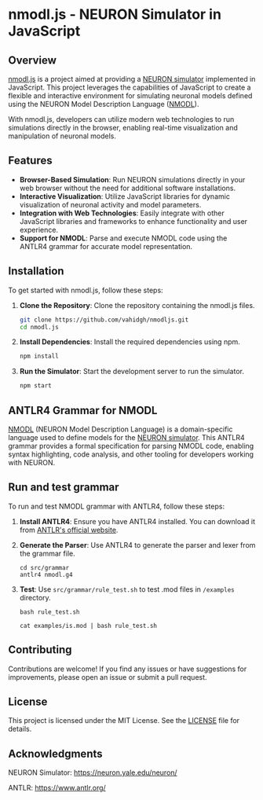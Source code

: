 # nmodl.js - NEURON Simulator in JavaScript

## Overview

[nmodl.js](https://github.com/yourusername/nmodl.js) is a project aimed at providing a [NEURON simulator](http://neuron.yale.edu/neuron/)  implemented in JavaScript. This project leverages the capabilities of JavaScript to create a flexible and interactive environment for simulating neuronal models defined using the NEURON Model Description Language ([NMODL](https://www.neuron.yale.edu/neuron/static/docs/help/neuron/nmodl/nmodl.html)). 

With nmodl.js, developers can utilize modern web technologies to run simulations directly in the browser, enabling real-time visualization and manipulation of neuronal models.

## Features

- **Browser-Based Simulation**: Run NEURON simulations directly in your web browser without the need for additional software installations.
- **Interactive Visualization**: Utilize JavaScript libraries for dynamic visualization of neuronal activity and model parameters.
- **Integration with Web Technologies**: Easily integrate with other JavaScript libraries and frameworks to enhance functionality and user experience.
- **Support for NMODL**: Parse and execute NMODL code using the ANTLR4 grammar for accurate model representation.

## Installation

To get started with nmodl.js, follow these steps:

1. **Clone the Repository**: Clone the repository containing the nmodl.js files.

   ```bash
   git clone https://github.com/vahidgh/nmodljs.git
   cd nmodl.js
   ```

2. **Install Dependencies**: Install the required dependencies using npm.
   
    ```bash
    npm install
    ```

3. **Run the Simulator**: Start the development server to run the simulator.

    ```bash
    npm start
    ```



## ANTLR4 Grammar for NMODL

[NMODL](https://www.neuron.yale.edu/neuron/static/docs/help/neuron/nmodl/nmodl.html) (NEURON Model Description Language) is a domain-specific language used to define models for the [NEURON simulator](http://neuron.yale.edu/neuron/). This ANTLR4 grammar provides a formal specification for parsing NMODL code, enabling syntax highlighting, code analysis, and other tooling for developers working with NEURON.


## Run and test grammar

To run and test NMODL grammar with ANTLR4, follow these steps:

1. **Install ANTLR4**: Ensure you have ANTLR4 installed. You can download it from [ANTLR's official website](https://www.antlr.org/download.html).

2. **Generate the Parser**: Use ANTLR4 to generate the parser and lexer from the grammar file.

   ```
   cd src/grammar
   antlr4 nmodl.g4
   ```

3. **Test**: Use `src/grammar/rule_test.sh` to test .mod files in `/examples` directory.

   ```
   bash rule_test.sh
   ```
   ```
   cat examples/is.mod | bash rule_test.sh
   ```


## Contributing

Contributions are welcome! If you find any issues or have suggestions for improvements, please open an issue or submit a pull request.

## License

This project is licensed under the MIT License. See the [LICENSE](https://github.com/vahidgh/LICENSE) file for details.

## Acknowledgments

NEURON Simulator: https://neuron.yale.edu/neuron/

ANTLR: https://www.antlr.org/
